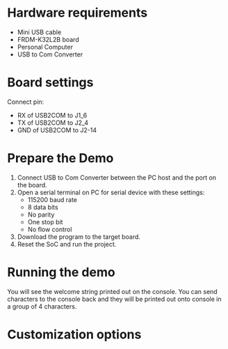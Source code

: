 Hardware requirements
===================
- Mini USB cable
- FRDM-K32L2B board
- Personal Computer
- USB to Com Converter

Board settings
============
Connect pin:
- RX of USB2COM to J1_6
- TX of USB2COM to J2_4
- GND of USB2COM to J2-14

Prepare the Demo
===============
1.  Connect USB to Com Converter between the PC host and the port on the board.
2.  Open a serial terminal on PC for serial device with these settings:
    - 115200 baud rate
    - 8 data bits
    - No parity
    - One stop bit
    - No flow control
3.  Download the program to the target board.
4.  Reset the SoC and run the project.

Running the demo
================
You will see the welcome string printed out on the console.
You can send characters to the console back and they will be printed out onto console in a group of 4 characters.

Customization options
=====================

